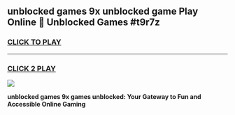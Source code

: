 
## unblocked games 9x unblocked game Play Online 👋 Unblocked Games #t9r7z
<h3>
<a href="https://premium.freeplayer.one?title=unblocked_games_9x&ref=21F">CLICK TO PLAY</a></h3>
<hr>

<h3>
<a href="https://premium.freeplayer.one?title=unblocked_games_9x&ref=21F">CLICK 2 PLAY</a>
  
</h3>

<a href="https://premium.freeplayer.one?title=unblocked_games_9x&ref=21F/"><img src="https://clearcache.store/games.png"></a>


**unblocked games 9x games unblocked: Your Gateway to Fun and Accessible Online Gaming**
